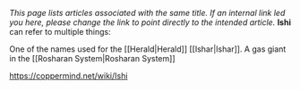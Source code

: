 *This  page lists articles associated with the same title.  If an internal link led you here, please change the link to point directly to the intended article.*
**Ishi** can refer to multiple things:

One of the names used for the [[Herald\|Herald]] [[Ishar\|Ishar]].
A gas giant in the [[Rosharan System\|Rosharan System]]


https://coppermind.net/wiki/Ishi